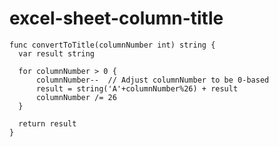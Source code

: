 
  # excel-sheet-column-title

  ```golang
  func convertToTitle(columnNumber int) string {
	var result string

	for columnNumber > 0 {
		columnNumber--  // Adjust columnNumber to be 0-based
		result = string('A'+columnNumber%26) + result
		columnNumber /= 26
	}

	return result
}
  ```
  